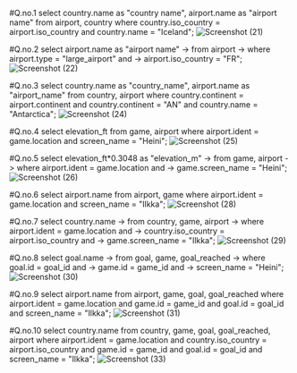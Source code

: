 #Q.no.1
select country.name as "country name", airport.name as "airport name"
from airport, country 
where country.iso_country = airport.iso_country and 
country.name = "Iceland";
![Screenshot (21)](https://github.com/user-attachments/assets/d7390f1c-c71b-4da9-b537-5630e9eb70c4)

#Q.no.2
 select airport.name as "airport name"
    -> from airport
    -> where airport.type = "large_airport" and
    -> airport.iso_country = "FR";
    ![Screenshot (22)](https://github.com/user-attachments/assets/5feb5282-37e3-4043-bec6-e2d42a0647cd)

#Q.no.3
select country.name as "country_name", airport.name as "airport_name"
from country, airport
where country.continent = airport.continent and 
country.continent = "AN" and 
country.name = "Antarctica";
![Screenshot (24)](https://github.com/user-attachments/assets/4a807369-1b95-4f94-a29c-784b5e28ec17)

#Q.no.4
select elevation_ft 
from game, airport 
where airport.ident = game.location and 
screen_name = "Heini";
![Screenshot (25)](https://github.com/user-attachments/assets/41be119c-ca4c-4054-8d50-6c9fbb7fef84)

#Q.no.5
select elevation_ft*0.3048 as "elevation_m"
    -> from game, airport
    -> where airport.ident = game.location and
    -> game.screen_name = "Heini";
    ![Screenshot (26)](https://github.com/user-attachments/assets/e5844d62-4458-4b66-bbf6-d0e65cdbeaa9)

#Q.no.6
select airport.name 
from airport, game 
where airport.ident = game.location and 
screen_name = "Ilkka";
![Screenshot (28)](https://github.com/user-attachments/assets/2b4a70ec-490b-40be-bdbc-603d851ff84a)

#Q.no.7
select country.name
    -> from country, game, airport
    -> where airport.ident = game.location and
    -> country.iso_country = airport.iso_country and
    -> game.screen_name = "Ilkka";
![Screenshot (29)](https://github.com/user-attachments/assets/e7200643-0565-4471-965e-f55b6fe2c4d2)

#Q.no.8
 select goal.name
    -> from goal, game, goal_reached
    -> where goal.id = goal_id and
    -> game.id = game_id and
    -> screen_name = "Heini";
![Screenshot (30)](https://github.com/user-attachments/assets/965437cd-c317-4582-b199-10e7174ed0e5)

#Q.no.9
select airport.name 
from airport, game, goal, goal_reached
where airport.ident = game.location and 
game.id = game_id and 
goal.id = goal_id and
screen_name = "Ilkka";
![Screenshot (31)](https://github.com/user-attachments/assets/4efcc3e3-2ae7-437e-b8c6-af2d7b6f0e69)

#Q.no.10
select country.name 
from country, game, goal, goal_reached, airport
where airport.ident = game.location and
country.iso_country = airport.iso_country and 
game.id = game_id and
goal.id = goal_id and
screen_name = "Ilkka";
![Screenshot (33)](https://github.com/user-attachments/assets/142d19eb-2299-4627-b7d2-96f85514fb35)









